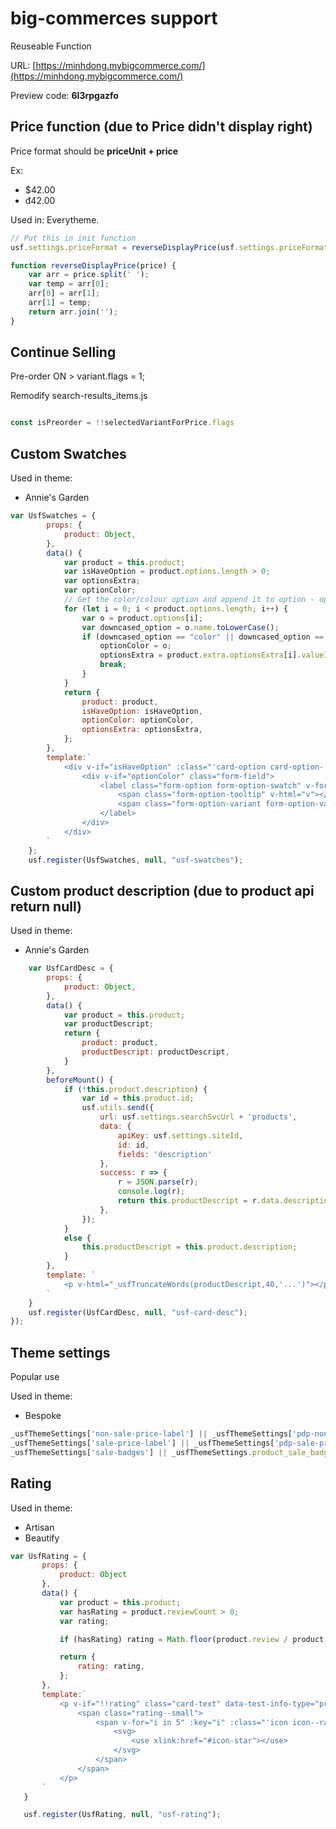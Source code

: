 # big-commerces support
Reuseable Function

URL: [https://minhdong.mybigcommerce.com/](https://minhdong.mybigcommerce.com/)

Preview code: **6l3rpgazfo**

## Price function (due to Price didn't display right)

Price format should be **priceUnit + price**

Ex:
- $42.00
- đ42.00

Used in: Everytheme.


```javascript
// Put this in init function
usf.settings.priceFormat = reverseDisplayPrice(usf.settings.priceFormat);

function reverseDisplayPrice(price) {
    var arr = price.split(' ');
    var temp = arr[0];
    arr[0] = arr[1];
    arr[1] = temp;
    return arr.join('');
}
```

## Continue Selling

Pre-order ON > variant.flags = 1;


Remodify search-results_items.js
```javascript

const isPreorder = !!selectedVariantForPrice.flags

```

## Custom Swatches

Used in theme:
- Annie's Garden

```javascript
var UsfSwatches = {
        props: {
            product: Object,
        },
        data() {
            var product = this.product;
            var isHaveOption = product.options.length > 0;
            var optionsExtra;
            var optionColor;
            // Get the color/colour option and append it to option - option_index
            for (let i = 0; i < product.options.length; i++) {
                var o = product.options[i];
                var downcased_option = o.name.toLowerCase();
                if (downcased_option == "color" || downcased_option == "colour") {
                    optionColor = o;
                    optionsExtra = product.extra.optionsExtra[i].valueIds;
                    break;
                }
            }
            return {
                product: product,
                isHaveOption: isHaveOption,
                optionColor: optionColor,
                optionsExtra: optionsExtra,
            };
        },
        template:`
            <div v-if="isHaveOption" :class="'card-option card-option-' + product.id">
                <div v-if="optionColor" class="form-field">
                    <label class="form-option form-option-swatch" v-for="(v, index) in optionColor.values" :data-product-swatch-value="optionsExtra[index]">
                        <span class="form-option-tooltip" v-html="v"></span>
                        <span class="form-option-variant form-option-variant--color" :title="v" :style="'background-color: ' + v"></span>
                    </label>
                </div>
            </div>
        `
    };
    usf.register(UsfSwatches, null, "usf-swatches");
```

## Custom product description (due to product api return null)

Used in theme:
- Annie's Garden

```javascript
    var UsfCardDesc = {
        props: {
            product: Object,
        },
        data() {
            var product = this.product;
            var productDescript;
            return {
                product: product,
                productDescript: productDescript,
            }
        },
        beforeMount() {
            if (!this.product.description) {
                var id = this.product.id;
                usf.utils.send({
                    url: usf.settings.searchSvcUrl + 'products',
                    data: {
                        apiKey: usf.settings.siteId,
                        id: id,
                        fields: 'description'
                    },
                    success: r => {
                        r = JSON.parse(r);
                        console.log(r);
                        return this.productDescript = r.data.description.replace(/\\n/g, "");
                    },
                });
            }
            else {
                this.productDescript = this.product.description;
            }
        },
        template: `
            <p v-html="_usfTruncateWords(productDescript,40,'...')"></p>
        `
    }
    usf.register(UsfCardDesc, null, "usf-card-desc");
});
 ```
 
 ## Theme settings
 Popular use
 
 Used in theme:
 - Bespoke
 
 ```javascript
 _usfThemeSettings['non-sale-price-label'] || _usfThemeSettings['pdp-non-sale-price-label']
 _usfThemeSettings['sale-price-label'] || _usfThemeSettings['pdp-sale-price-label']
 _usfThemeSettings['sale-badges'] || _usfThemeSettings.product_sale_badges_visibility
 
 ```
 
 ## Rating
 
 Used in theme:
 - Artisan
 - Beautify
 
 ```javascript
 var UsfRating = {
        props: {
            product: Object
        },
        data() {
            var product = this.product;
            var hasRating = product.reviewCount > 0;
            var rating;

            if (hasRating) rating = Math.floor(product.review / product.reviewCount);

            return {
                rating: rating,
            };
        },
        template:`
            <p v-if="!!rating" class="card-text" data-test-info-type="productRating">
                <span class="rating--small">
                    <span v-for="i in 5" :key="i" :class="'icon icon--rating' + (rating - i >= 0 ? 'Full' : 'Empty')">
                        <svg>
                            <use xlink:href="#icon-star"></use>
                        </svg>
                    </span>
                </span>
            </p>
        `
    }

    usf.register(UsfRating, null, "usf-rating");
 ```
